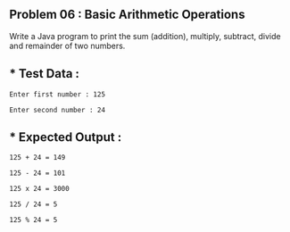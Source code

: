 ## Problem 06 : Basic Arithmetic Operations

Write a Java program to print the sum (addition), multiply, subtract, divide and remainder of two numbers.

## * Test Data :

    Enter first number : 125
    
    Enter second number : 24

## * Expected Output :

    125 + 24 = 149
  
    125 - 24 = 101
  
    125 x 24 = 3000
  
    125 / 24 = 5
  
    125 % 24 = 5